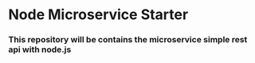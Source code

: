 # Node Microservice Starter

### This repository will be contains the microservice simple rest api with node.js